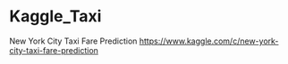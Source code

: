# Kaggle_Taxi
New York City Taxi Fare Prediction
https://www.kaggle.com/c/new-york-city-taxi-fare-prediction
